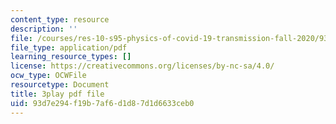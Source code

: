 ```yaml
---
content_type: resource
description: ''
file: /courses/res-10-s95-physics-of-covid-19-transmission-fall-2020/93d7e294f19b7af6d1d87d1d6633ceb0_IJyboHTpBws.pdf
file_type: application/pdf
learning_resource_types: []
license: https://creativecommons.org/licenses/by-nc-sa/4.0/
ocw_type: OCWFile
resourcetype: Document
title: 3play pdf file
uid: 93d7e294-f19b-7af6-d1d8-7d1d6633ceb0
---
```

